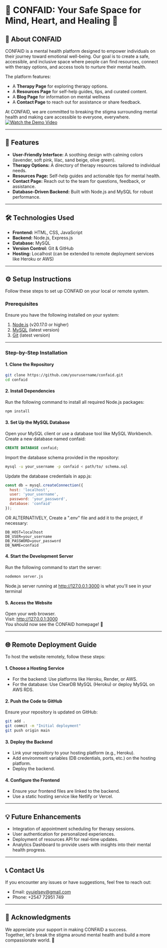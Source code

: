 # 🌟 CONFAID: Your Safe Space for Mind, Heart, and Healing 🌟

## 🧠 **About CONFAID**
CONFAID is a mental health platform designed to empower individuals on their journey toward emotional well-being. Our goal is to create a safe, accessible, and inclusive space where people can find resources, connect with therapy options, and access tools to nurture their mental health.  

The platform features:  
- A **Therapy Page** for exploring therapy options.  
- A **Resources Page** for self-help guides, tips, and curated content.
- A **Blog Page** for information on mental wellness  
- A **Contact Page** to reach out for assistance or share feedback.  

At CONFAID, we are committed to breaking the stigma surrounding mental health and making care accessible to everyone, everywhere. 
[![Watch the Demo Video](https://www.pexels.com/photo/self-care-isn-t-selfish-signage-2821823/)](https://drive.google.com/file/d/1SVIvvLVND8qjF2gzvh9Vej5GJ8iw9ZJN/view?usp=sharing)


---

## 🚀 **Features**
- **User-Friendly Interface:** A soothing design with calming colors (lavender, soft pink, lilac, sand beige, olive green).  
- **Therapy Options:** A directory of therapy resources tailored to individual needs.  
- **Resources Page:** Self-help guides and actionable tips for mental health.  
- **Contact Page:** Reach out to the team for questions, feedback, or assistance.  
- **Database-Driven Backend:** Built with Node.js and MySQL for robust performance.  

---

## 🛠️ **Technologies Used**
- **Frontend:** HTML, CSS, JavaScript  
- **Backend:** Node.js, Express.js  
- **Database:** MySQL  
- **Version Control:** Git & GitHub  
- **Hosting:** Localhost (can be extended to remote deployment services like Heroku or AWS)  

---

## ⚙️ **Setup Instructions**
Follow these steps to set up CONFAID on your local or remote system.

### Prerequisites
Ensure you have the following installed on your system:
1. [Node.js](https://nodejs.org/) (v20.17.0 or higher)
2. [MySQL](https://www.mysql.com/) (latest version)
3. [Git](https://git-scm.com/) (latest version)

---

### Step-by-Step Installation

#### **1. Clone the Repository**
```bash
git clone https://github.com/yourusername/confaid.git
cd confaid
```

#### **2. Install Dependencies**
Run the following command to install all required Node.js packages:
```bash
npm install
```

#### **3. Set Up the MySQL Database**
Open your MySQL client or use a database tool like MySQL Workbench.
<br>
Create a new database named confaid:
```sql
CREATE DATABASE confaid;
```
Import the database schema provided in the repository:
```bash
mysql -u your_username -p confaid < path/to/ schema.sql
```
Update the database credentials in app.js:
```javascript
const db = mysql.createConnection({
  host: 'localhost',
  user: 'your_username',
  password: 'your_password',
  database: 'confaid'
});
```
OR ALTERNATIVELY,
Create a ".env" file and add it to the project, if necessary:
```.env
DB_HOST=localhost
DB_USER=your_username
DB_PASSWORD=your_password
DB_NAME=confaid
```

#### **4. Start the Development Server**
Run the following command to start the server:
```bash
nodemon server.js
```
Node.js server running at http://127.0.0.1:3000 is what you'll see in your terminal

#### **5. Access the Website**
Open your web browser.
<br>
Visit: http://127.0.0.1:3000
<br>
You should now see the CONFAID homepage! 🎉

---

## 🌐 **Remote Deployment Guide**
To host the website remotely, follow these steps:

#### **1. Choose a Hosting Service**
- For the backend: Use platforms like Heroku, Render, or AWS.
- For the database: Use ClearDB MySQL (Heroku) or deploy MySQL on AWS RDS.

#### **2. Push the Code to GitHub**
Ensure your repository is updated on GitHub:
```bash
git add .
git commit -m "Initial deployment"
git push origin main
```

#### **3. Deploy the Backend**
- Link your repository to your hosting platform (e.g., Heroku).
- Add environment variables (DB credentials, ports, etc.) on the hosting platform.
- Deploy the backend.

#### **4. Configure the Frontend**
- Ensure your frontend files are linked to the backend.
- Use a static hosting service like Netlify or Vercel.

---

## 💡 **Future Enhancements**
- Integration of appointment scheduling for therapy sessions.
- User authentication for personalized experiences.
- Deployment of resources API for real-time updates.
- Analytics Dashboard to provide users with insights into their mental health progress.


---

## 📞 **Contact Us**
If you encounter any issues or have suggestions, feel free to reach out:
- Email: oyujelsey@gmail.com
- Phone: +2547 72951 749

---

## 🫶 **Acknowledgments**
We appreciate your support in making CONFAID a success. 
<br>
Together, let's break the stigma around mental health and build a more compassionate world. 💜



 










